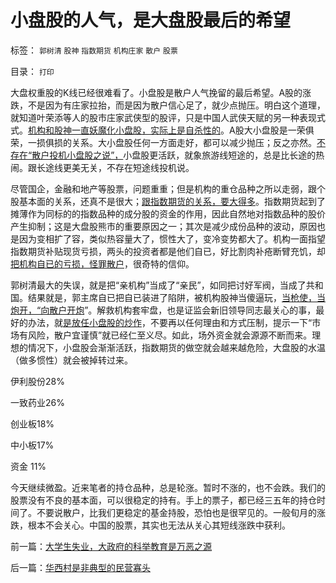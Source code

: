 # 小盘股的人气，是大盘股最后的希望

标签： `郭树清` `股神` `指数期货` `机构庄家` `散户` `股票` 

目录： `打印`

大盘权重股的K线已经很难看了。小盘股是散户人气挽留的最后希望。A股的涨跌，不是因为有庄家拉抬，而是因为散户信心足了，就少点抛压。明白这个道理，就知道叶荣添等人的股市庄家武侠型的股评，只是中国人武侠天赋的另一种表现式式。[机构和股神一直妖魔化小盘股，实际上是自杀性的](../../../2012/10/18/限制对小盘股的投资，熊害深远；.md)。A股大小盘股是一荣俱荣，一损俱损的关系。大小盘股任何一方面走好，都可以减少抛压；反之亦然。[不存在“散户投机小盘股之说”，](../../../2012/10/15/基金在“现货＋期货”中的倾轧，证监会对大熊市负主要责任.md)小盘股更活跃，就象旅游线短途的，总是比长途的热闹。跟长途线更美无关，不存在短途线投机说。

尽管国企，金融和地产等股票，问题重重；但是机构的重仓品种之所以走弱，跟个股基本面的关系，还真不是很大；[跟指数期货的关系，要大得多](../../../2010/4/16/中国人的参政议政意识世界第一，从娃娃抓起！.md)。指数期货起到了摊薄作为同标的的指数品种的成分股的资金的作用，因此自然地对指数品种的股价产生抑制；这是大盘股熊市的重要原因之一；其次是减少成份品种的波动，原因也是因为变相扩了容，类似热容量大了，惯性大了，变冷变势都大了。机构一面指望指数期货补贴现货亏损，两头的投资者都是他们自已，好比割肉补疮断臂充饥，却[把机构自已的亏损，怪罪散户](../../../2012/8/28/损人不利已的愚暴贱民.md)，很奇特的信仰。

郭树清最大的失误，就是把“亲机构”当成了“亲民”，如同把讨好军阀，当成了共和国。结果就是，郭主席自已把自已装进了陷阱，被机构股神当傻逼玩，[当枪使，当炮开，“向散户开炮](../../../2013/3/18/郭树清的机构化得罪了散户股民利益集团.md)”。解救机构套牢盘，也是证监会新旧领导同志最关心的事，最好的办法，就[是放任小盘股的炒作](../../../2012/1/30/A股散户化降低市场风险，打压散户的结果是恶性通货膨胀.md)，不要再以任何理由和方式压制，提示一下“市场有风险，散户宜谨慎”就已经仁至义尽。如此，场外资金就会源源不断而来。理想的情况下，小盘股会渐渐活跃，指数期货的做空就会越来越危险，大盘股的水温（做多惯性）就会被掉转过来。

伊利股份28%

一致药业26%

创业板18%

中小板17%

资金 11%

今天继续微盈。近来笔者的持仓品种，总是轮涨。暂时不涨的，也不会跌。我们的股票没有不良的基本面，可以很稳定的持有。手上的票子，都已经三五年的持仓时间了。不要说散户，比我们更稳定的基金持股，恐怕也是很罕见的。一般旬月的涨跌，根本不会关心。中国的股票，其实也无法从关心其短线涨跌中获利。

前一篇：[大学生失业，大政府的科举教育是万恶之源](../../../2013/3/27/大学生失业，大政府的科举教育是万恶之源.md)

后一篇：[华西村是非典型的民营寡头](../../../2013/3/28/华西村是非典型的民营寡头.md)